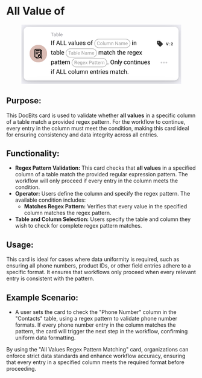 # All Value of

<figure><img src="../../../../.gitbook/assets/image (45).png" alt=""><figcaption></figcaption></figure>

## **Purpose:**

This DocBits card is used to validate whether **all values** in a specific column of a table match a provided regex pattern. For the workflow to continue, every entry in the column must meet the condition, making this card ideal for ensuring consistency and data integrity across all entries.

## **Functionality:**

* **Regex Pattern Validation:** This card checks that **all values** in a specified column of a table match the provided regular expression pattern. The workflow will only proceed if every entry in the column meets the condition.
* **Operator:** Users define the column and specify the regex pattern. The available condition includes:
  * **Matches Regex Pattern:** Verifies that every value in the specified column matches the regex pattern.
* **Table and Column Selection:** Users specify the table and column they wish to check for complete regex pattern matches.

## **Usage:**

This card is ideal for cases where data uniformity is required, such as ensuring all phone numbers, product IDs, or other field entries adhere to a specific format. It ensures that workflows only proceed when every relevant entry is consistent with the pattern.

## **Example Scenario:**

* A user sets the card to check the "Phone Number" column in the "Contacts" table, using a regex pattern to validate phone number formats. If every phone number entry in the column matches the pattern, the card will trigger the next step in the workflow, confirming uniform data formatting.

By using the "All Values Regex Pattern Matching" card, organizations can enforce strict data standards and enhance workflow accuracy, ensuring that every entry in a specified column meets the required format before proceeding.
